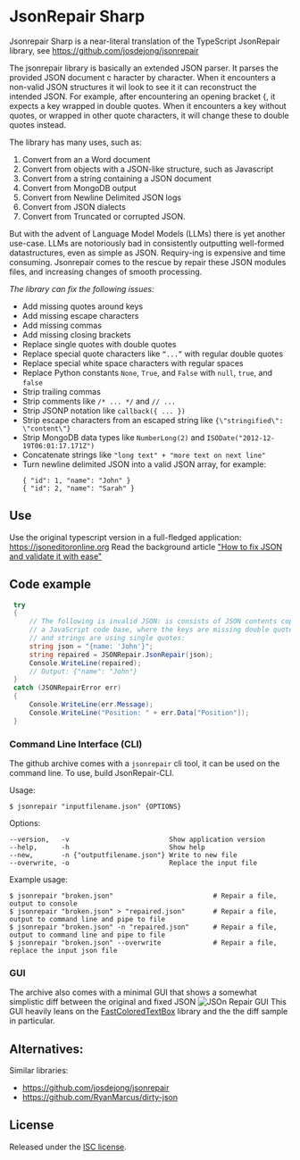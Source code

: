 # JsonRepair Sharp

Jsonrepair Sharp is a near-literal translation of the TypeScript JsonRepair library, see https://github.com/josdejong/jsonrepair

The jsonrepair library is basically an extended JSON parser. It parses the provided JSON document c haracter by character. When it encounters a non-valid JSON structures it wil look to see it it can reconstruct the intended JSON. For example, after encountering an opening bracket {, it expects a key wrapped in double quotes. When it encounters a key without quotes, or wrapped in other quote characters, it will change these to double quotes instead.

The library has many uses, such as:

1. Convert from an a Word document
1. Convert from objects with a JSON-like structure, such as Javascript
1. Convert from a string containing a JSON document
1. Convert from MongoDB output
1. Convert from Newline Delimited JSON logs
1. Convert from JSON dialects
1. Convert from Truncated or corrupted JSON.

But with the advent of Language Model Models (LLMs) there is yet another use-case. LLMs are notoriously bad in consistently outputting well-formed datastructures, even as simple as JSON. Requiry-ing is expensive and time consuming.  Jsonrepair comes to the rescue by repair these JSON modules files, and increasing changes of smooth processing.

*The library can fix the  following issues:*

- Add missing quotes around keys
- Add missing escape characters
- Add missing commas
- Add missing closing brackets
- Replace single quotes with double quotes
- Replace special quote characters like `“...”`  with regular double quotes
- Replace special white space characters with regular spaces
- Replace Python constants `None`, `True`, and `False` with `null`, `true`, and `false`
- Strip trailing commas
- Strip comments like `/* ... */` and `// ...`
- Strip JSONP notation like `callback({ ... })`
- Strip escape characters from an escaped string like `{\"stringified\": \"content\"}`
- Strip MongoDB data types like `NumberLong(2)` and `ISODate("2012-12-19T06:01:17.171Z")`
- Concatenate strings like `"long text" + "more text on next line"`
- Turn newline delimited JSON into a valid JSON array, for example:
    ```
    { "id": 1, "name": "John" }
    { "id": 2, "name": "Sarah" }
    ```


## Use

Use the original typescript version in a full-fledged application: https://jsoneditoronline.org
Read the background article ["How to fix JSON and validate it with ease"](https://jsoneditoronline.org/indepth/parse/fix-json/)

## Code example


```cs
 try
 {
     // The following is invalid JSON: is consists of JSON contents copied from 
     // a JavaScript code base, where the keys are missing double quotes, 
     // and strings are using single quotes:
     string json = "{name: 'John'}";
     string repaired = JSONRepair.JsonRepair(json);
     Console.WriteLine(repaired);
     // Output: {"name": "John"}
 }
 catch (JSONRepairError err)
 {
     Console.WriteLine(err.Message);
     Console.WriteLine("Position: " + err.Data["Position"]);
 }
```

### Command Line Interface (CLI)

The github archive comes with a `jsonrepair` cli tool, it can be used on the command line. To use, build JsonRepair-CLI.

Usage:

```
$ jsonrepair "inputfilename.json" {OPTIONS}
```

Options:

```
--version,   -v                         Show application version
--help,      -h                         Show help
--new,       -n {"outputfilename.json"} Write to new file
--overwrite, -o                         Replace the input file
```

Example usage:

```
$ jsonrepair "broken.json"                         # Repair a file, output to console
$ jsonrepair "broken.json" > "repaired.json"       # Repair a file, output to command line and pipe to file
$ jsonrepair "broken.json" -n "repaired.json"      # Repair a file, output to command line and pipe to file
$ jsonrepair "broken.json" --overwrite             # Repair a file, replace the input json file
```

### GUI

The archive also comes with a minimal GUI that shows a somewhat simplistic diff between the original and fixed JSON
![JSOn Repair GUI](http://Assets/JsonRepairGui.png)
This GUI heavily leans on the [FastColoredTextBox](https://github.com/PavelTorgashov/FastColoredTextBox) library and the the diff sample in particular.



## Alternatives:

Similar libraries:

- https://github.com/josdejong/jsonrepair
- https://github.com/RyanMarcus/dirty-json

## License

Released under the [ISC license](LICENSE.md).
